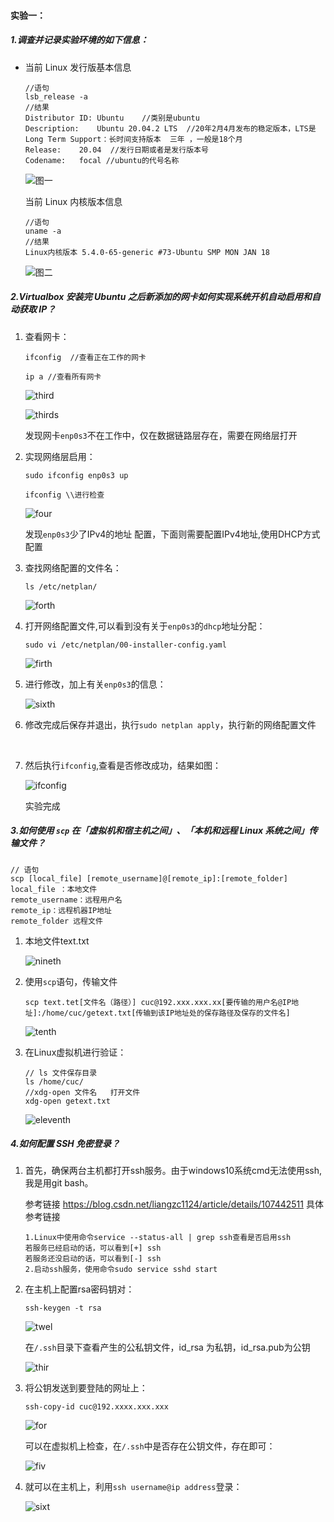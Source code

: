 #### 实验一：

##### 1.调查并记录实验环境的如下信息：

- 当前 Linux 发行版基本信息

  ```
  //语句
  lsb_release -a
  //结果
  Distributor ID: Ubuntu    //类别是ubuntu
  Description:    Ubuntu 20.04.2 LTS  //20年2月4月发布的稳定版本，LTS是Long Term Support：长时间支持版本  三年 ，一般是18个月
  Release:    20.04  //发行日期或者是发行版本号
  Codename:   focal //ubuntu的代号名称
  ```

  ![图一](./img/image-20220303180656332.png)

  当前 Linux 内核版本信息

  ```
  //语句
  uname -a
  //结果
  Linux内核版本 5.4.0-65-generic #73-Ubuntu SMP MON JAN 18 
  ```

   ![图二](./img/image-20220303181123918.png)
  

##### 2.Virtualbox 安装完 Ubuntu 之后新添加的网卡如何实现系统开机自动启用和自动获取 IP？

1. 查看网卡：

   ```
   ifconfig  //查看正在工作的网卡

   ip a //查看所有网卡
   ```

   ![third](./img/sudo1.jpg)

   ![thirds](./img/iipa.jpg)

   发现网卡`enp0s3`不在工作中，仅在数据链路层存在，需要在网络层打开
   </br>

2. 实现网络层启用：

   ```
   sudo ifconfig enp0s3 up 

   ifconfig \\进行检查
   ```

   ![four](./img/sudoup.jpg)

   发现`enp0s3`少了IPv4的地址 配置，下面则需要配置IPv4地址,使用DHCP方式配置
   </br>
   
3. 查找网络配置的文件名：

   ```
   ls /etc/netplan/
   ```

   ![forth](./img/image-20220305173820379.png)
   

4. 打开网络配置文件,可以看到没有关于`enp0s3`的`dhcp`地址分配：

   ```
   sudo vi /etc/netplan/00-installer-config.yaml
   ```

   ![firth](./img/image-20220305181254308.png)
   

5. 进行修改，加上有关`enp0s3`的信息：

   ![sixth](./img/true.jpg)


6. 修改完成后保存并退出，执行`sudo netplan apply`，执行新的网络配置文件
</br>

7. 然后执行`ifconfig`,查看是否修改成功，结果如图：

   ![ifconfig](./img/if.jpg)

   实验完成
   

##### 3.如何使用 `scp` 在「虚拟机和宿主机之间」、「本机和远程 Linux 系统之间」传输文件？

   ```
   // 语句
   scp [local_file] [remote_username]@[remote_ip]:[remote_folder]
   local_file ：本地文件
   remote_username：远程用户名
   remote_ip：远程机器IP地址
   remote_folder 远程文件
   ```

1. 本地文件text.txt

   ![nineth](./img/image-20220305170355563.png)

2. 使用`scp`语句，传输文件

   ```
   scp text.tet[文件名（路径）] cuc@192.xxx.xxx.xx[要传输的用户名@IP地址]:/home/cuc/getext.txt[传输到该IP地址处的保存路径及保存的文件名]
   ```

   ![tenth](./img/image-20220305163000620.png)

3. 在Linux虚拟机进行验证：

   ```
   // ls 文件保存目录
   ls /home/cuc/   
   //xdg-open 文件名   打开文件
   xdg-open getext.txt
   ```

   ![eleventh](./img/image-20220305170241314.png)


##### 4.如何配置 SSH 免密登录？

1. 首先，确保两台主机都打开ssh服务。由于windows10系统cmd无法使用ssh,我是用git bash。

   参考链接 https://blog.csdn.net/liangzc1124/article/details/107442511 具体参考链接

   ```
   1.Linux中使用命令service --status-all | grep ssh查看是否启用ssh
   若服务已经启动的话，可以看到[+] ssh
   若服务还没启动的话，可以看到[-] ssh
   2.启动ssh服务，使用命令sudo service sshd start
   ```

2. 在主机上配置rsa密码钥对：

   ```
   ssh-keygen -t rsa
   ```

   ![twel](./img/image-20220305145012242.png)

   在`/.ssh`目录下查看产生的公私钥文件，id_rsa 为私钥，id_rsa.pub为公钥

   ![thir](./img/image-20220305145123582.png)

3. 将公钥发送到要登陆的网址上：

   ```
   ssh-copy-id cuc@192.xxxx.xxx.xxx
   ```

   ![for](./img/image-20220305152450367.png)

   可以在虚拟机上检查，在`/.ssh`中是否存在公钥文件，存在即可：

   ![fiv](./img/image-20220305152612129.png)

4. 就可以在主机上，利用`ssh username@ip address`登录：

   ![sixt](./img/image-20220305154220721.png)

